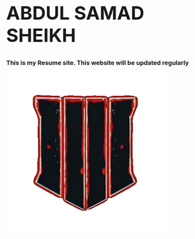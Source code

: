 <h1 style="font-size: 50px;">ABDUL SAMAD SHEIKH</h1>
<h3>This is my Resume site. This website will be updated regularly</h3>
<img src="Media/banner.png" alt="">

